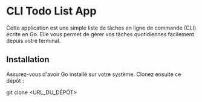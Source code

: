 # CLI Todo List App

Cette application est une simple liste de tâches en ligne de commande (CLI) écrite en Go. 
Elle vous permet de gérer vos tâches quotidiennes facilement depuis votre terminal.

## Installation

Assurez-vous d'avoir Go installé sur votre système. Clonez ensuite ce dépôt :

git clone <URL_DU_DÉPÔT>